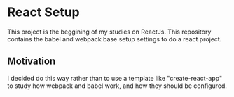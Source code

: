 # React Setup

This project is the beggining of my studies on ReactJs.
This repository contains the babel and webpack base setup settings to do a react project.

## Motivation
I decided do this way rather than
to use a template like "create-react-app" to study how webpack and babel work, and how they should be configured.
